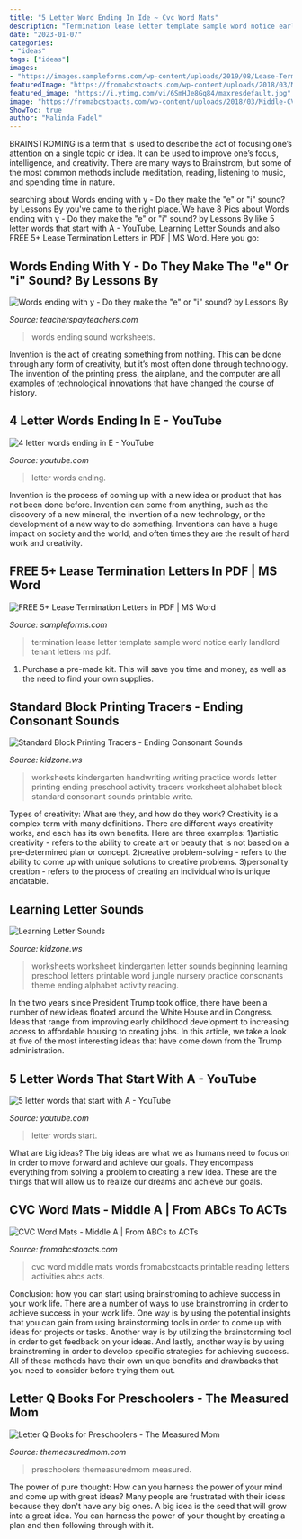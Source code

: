 ```yaml
---
title: "5 Letter Word Ending In Ide ~ Cvc Word Mats"
description: "Termination lease letter template sample word notice early landlord tenant letters ms pdf"
date: "2023-01-07"
categories:
- "ideas"
tags: ["ideas"]
images:
- "https://images.sampleforms.com/wp-content/uploads/2019/08/Lease-Termination-Letter.jpg"
featuredImage: "https://fromabcstoacts.com/wp-content/uploads/2018/03/Middle-CVC-Word-Mats-400x570.png"
featured_image: "https://i.ytimg.com/vi/6SmHJe8Gq84/maxresdefault.jpg"
image: "https://fromabcstoacts.com/wp-content/uploads/2018/03/Middle-CVC-Word-Mats-400x570.png"
ShowToc: true
author: "Malinda Fadel"
---
```



BRAINSTROMING is a term that is used to describe the act of focusing one’s attention on a single topic or idea. It can be used to improve one’s focus, intelligence, and creativity. There are many ways to Brainstrom, but some of the most common methods include meditation, reading, listening to music, and spending time in nature.

	

		
searching about Words ending with y - Do they make the &quot;e&quot; or &quot;i&quot; sound? by Lessons By you've came to the right place. We have 8 Pics about Words ending with y - Do they make the &quot;e&quot; or &quot;i&quot; sound? by Lessons By like 5 letter words that start with A - YouTube, Learning Letter Sounds and also FREE 5+ Lease Termination Letters in PDF | MS Word. Here you go:
		
    
## Words Ending With Y - Do They Make The &quot;e&quot; Or &quot;i&quot; Sound? By Lessons By

<img loading=lazy src="https://ecdn.teacherspayteachers.com/thumbitem/Words-ending-with-y-Do-they-make-the-e-or-i-sound-1819538-1501688972/original-1819538-3.jpg" onerror="this.onerror=null;this.src='https://tse2.mm.bing.net/th?id=OIP.dzjpBVaAbhc2LwS1KMuIpgAAAA&amp;pid=15.1';" alt="Words ending with y - Do they make the &quot;e&quot; or &quot;i&quot; sound? by Lessons By">

_Source: teacherspayteachers.com_

>words ending sound worksheets. 

	

Invention is the act of creating something from nothing. This can be done through any form of creativity, but it’s most often done through technology. The invention of the printing press, the airplane, and the computer are all examples of technological innovations that have changed the course of history.

    
## 4 Letter Words Ending In E - YouTube

<img loading=lazy src="https://i.ytimg.com/vi/6SmHJe8Gq84/maxresdefault.jpg" onerror="this.onerror=null;this.src='https://tse2.mm.bing.net/th?id=OIP.4TNTUxJ7uw8aX-0dKNIuLQHaEK&amp;pid=15.1';" alt="4 letter words ending in E - YouTube">

_Source: youtube.com_

>letter words ending. 

	

Invention is the process of coming up with a new idea or product that has not been done before. Invention can come from anything, such as the discovery of a new mineral, the invention of a new technology, or the development of a new way to do something. Inventions can have a huge impact on society and the world, and often times they are the result of hard work and creativity.

    
## FREE 5+ Lease Termination Letters In PDF | MS Word

<img loading=lazy src="https://images.sampleforms.com/wp-content/uploads/2019/08/Lease-Termination-Letter.jpg" onerror="this.onerror=null;this.src='https://tse1.mm.bing.net/th?id=OIP.nYrR1zp6OmhKsuYhifcavAAAAA&amp;pid=15.1';" alt="FREE 5+ Lease Termination Letters in PDF | MS Word">

_Source: sampleforms.com_

>termination lease letter template sample word notice early landlord tenant letters ms pdf. 

	

1. Purchase a pre-made kit. This will save you time and money, as well as the need to find your own supplies.

    
## Standard Block Printing Tracers - Ending Consonant Sounds

<img loading=lazy src="https://www.kidzone.ws/images-changed/kindergarten/k-as-ends-sf.gif" onerror="this.onerror=null;this.src='https://tse2.mm.bing.net/th?id=OIP.-B9BsDiWXkaynJzRYlW3bwHaJ3&amp;pid=15.1';" alt="Standard Block Printing Tracers - Ending Consonant Sounds">

_Source: kidzone.ws_

>worksheets kindergarten handwriting writing practice words letter printing ending preschool activity tracers worksheet alphabet block standard consonant sounds printable write. 

	

Types of creativity: What are they, and how do they work?
Creativity is a complex term with many definitions. There are different ways creativity works, and each has its own benefits. Here are three examples:
1)artistic creativity - refers to the ability to create art or beauty that is not based on a pre-determined plan or concept.
2)creative problem-solving - refers to the ability to come up with unique solutions to creative problems.
3)personality creation - refers to the process of creating an individual who is unique andatable.

    
## Learning Letter Sounds

<img loading=lazy src="https://kidzone.ws/images-changed/kindergarten/s/letters-begin2.gif" onerror="this.onerror=null;this.src='https://tse2.mm.bing.net/th?id=OIP.9DoaZTOLZQBCVxKA3yDP-gHaJ3&amp;pid=15.1';" alt="Learning Letter Sounds">

_Source: kidzone.ws_

>worksheets worksheet kindergarten letter sounds beginning learning preschool letters printable word jungle nursery practice consonants theme ending alphabet activity reading. 

	

In the two years since President Trump took office, there have been a number of new ideas floated around the White House and in Congress. Ideas that range from improving early childhood development to increasing access to affordable housing to creating jobs. In this article, we take a look at five of the most interesting ideas that have come down from the Trump administration.

    
## 5 Letter Words That Start With A - YouTube

<img loading=lazy src="https://i.ytimg.com/vi/GmGloaXb0DE/maxresdefault.jpg" onerror="this.onerror=null;this.src='https://tse4.mm.bing.net/th?id=OIP.Ds-0Xn4GH4nsa86tWc1h9wHaEK&amp;pid=15.1';" alt="5 letter words that start with A - YouTube">

_Source: youtube.com_

>letter words start. 

	

What are big ideas?
The big ideas are what we as humans need to focus on in order to move forward and achieve our goals. They encompass everything from solving a problem to creating a new idea. These are the things that will allow us to realize our dreams and achieve our goals.

    
## CVC Word Mats - Middle A | From ABCs To ACTs

<img loading=lazy src="https://fromabcstoacts.com/wp-content/uploads/2018/03/Middle-CVC-Word-Mats-400x570.png" onerror="this.onerror=null;this.src='https://tse2.mm.bing.net/th?id=OIP.0xcaf5Jf_86d8ULw3wOd5wAAAA&amp;pid=15.1';" alt="CVC Word Mats - Middle A | From ABCs to ACTs">

_Source: fromabcstoacts.com_

>cvc word middle mats words fromabcstoacts printable reading letters activities abcs acts. 

	

Conclusion: how you can start using brainstroming to achieve success in your work life.
There are a number of ways to use brainstroming in order to achieve success in your work life. One way is by using the potential insights that you can gain from using brainstorming tools in order to come up with ideas for projects or tasks. Another way is by utilizing the brainstorming tool in order to get feedback on your ideas. And lastly, another way is by using brainstroming in order to develop specific strategies for achieving success. All of these methods have their own unique benefits and drawbacks that you need to consider before trying them out.

    
## Letter Q Books For Preschoolers - The Measured Mom

<img loading=lazy src="https://cdn.themeasuredmom.com/wp-content/uploads/2014/05/letter-q-book-list.jpg" onerror="this.onerror=null;this.src='https://tse4.mm.bing.net/th?id=OIP.W_JKcCd8iXJ_T-_K5U5YHQHaKl&amp;pid=15.1';" alt="Letter Q Books for Preschoolers - The Measured Mom">

_Source: themeasuredmom.com_

>preschoolers themeasuredmom measured. 

	

The power of pure thought: How can you harness the power of your mind and come up with great ideas?
Many people are frustrated with their ideas because they don't have any big ones. A big idea is the seed that will grow into a great idea. You can harness the power of your thought by creating a plan and then following through with it.

